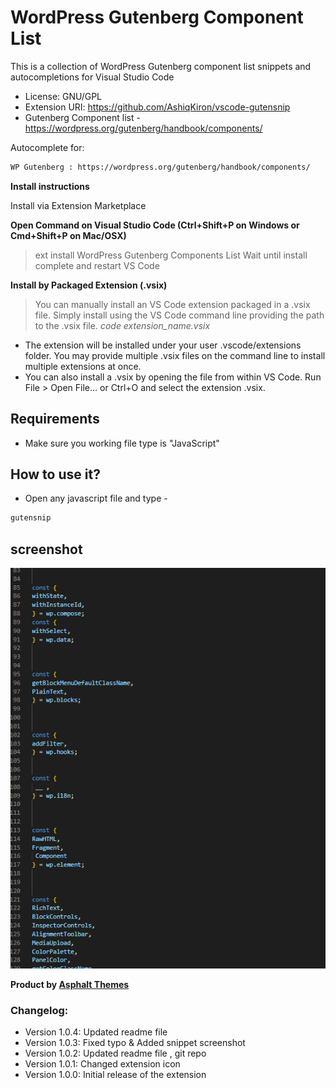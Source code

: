 # WordPress Gutenberg Component List

This is a collection of WordPress Gutenberg component list snippets and autocompletions for Visual Studio Code



- License: GNU/GPL
- Extension URI: https://github.com/AshiqKiron/vscode-gutensnip
- Gutenberg Component list - https://wordpress.org/gutenberg/handbook/components/




Autocomplete for:
```sh
WP Gutenberg : https://wordpress.org/gutenberg/handbook/components/
```


**Install instructions**

Install via Extension Marketplace

**Open Command on Visual Studio Code (Ctrl+Shift+P on Windows or Cmd+Shift+P on Mac/OSX)**
>ext install WordPress Gutenberg Components List 
Wait until install complete and restart VS Code


**Install by Packaged Extension (.vsix)**

>You can manually install an VS Code extension packaged in a .vsix file. 
Simply install using the VS Code command line providing the path to the .vsix file.
*code extension_name.vsix*

- The extension will be installed under your user .vscode/extensions folder. You may provide multiple .vsix files on the command line to install multiple extensions at once.
- You can also install a .vsix by opening the file from within VS Code. Run File > Open File... or Ctrl+O and select the extension .vsix.


## Requirements

- Make sure you working file type is "JavaScript"


## How to use it?
- Open any javascript file and type -
```sh
gutensnip
```

## screenshot
![Gutensnip Screenshot](https://raw.githubusercontent.com/AshiqKiron/vscode-gutensnip/master/images/gutensnip-screenshot.PNG)




**Product by [Asphalt Themes](https://asphaltthemes.com/)**

### Changelog:
- Version 1.0.4: Updated readme file
- Version 1.0.3: Fixed typo & Added snippet screenshot
- Version 1.0.2: Updated readme file , git repo 
- Version 1.0.1: Changed extension icon
- Version 1.0.0: Initial release of the extension
